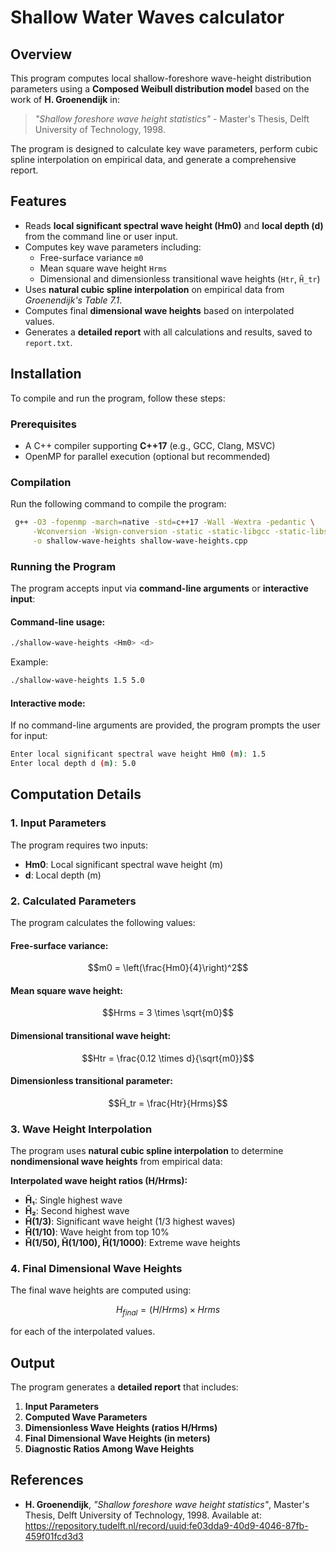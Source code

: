 # Shallow Water Waves calculator

## Overview
This program computes local shallow-foreshore wave-height distribution parameters using a **Composed Weibull distribution model** based on the work of **H. Groenendijk** in:

> *"Shallow foreshore wave height statistics"* - Master's Thesis, Delft University of Technology, 1998.

The program is designed to calculate key wave parameters, perform cubic spline interpolation on empirical data, and generate a comprehensive report.

## Features
- Reads **local significant spectral wave height (Hm0)** and **local depth (d)** from the command line or user input.
- Computes key wave parameters including:
  - Free-surface variance `m0`
  - Mean square wave height `Hrms`
  - Dimensional and dimensionless transitional wave heights (`Htr`, `H̃_tr`)
- Uses **natural cubic spline interpolation** on empirical data from *Groenendijk's Table 7.1*.
- Computes final **dimensional wave heights** based on interpolated values.
- Generates a **detailed report** with all calculations and results, saved to `report.txt`.

## Installation
To compile and run the program, follow these steps:

### Prerequisites
- A C++ compiler supporting **C++17** (e.g., GCC, Clang, MSVC)
- OpenMP for parallel execution (optional but recommended)

### Compilation
Run the following command to compile the program:
```sh
 g++ -O3 -fopenmp -march=native -std=c++17 -Wall -Wextra -pedantic \
     -Wconversion -Wsign-conversion -static -static-libgcc -static-libstdc++ \
     -o shallow-wave-heights shallow-wave-heights.cpp
```

### Running the Program
The program accepts input via **command-line arguments** or **interactive input**:

#### Command-line usage:
```sh
./shallow-wave-heights <Hm0> <d>
```
Example:
```sh
./shallow-wave-heights 1.5 5.0
```

#### Interactive mode:
If no command-line arguments are provided, the program prompts the user for input:
```sh
Enter local significant spectral wave height Hm0 (m): 1.5
Enter local depth d (m): 5.0
```

## Computation Details
### 1. Input Parameters
The program requires two inputs:
- **Hm0**: Local significant spectral wave height (m)
- **d**: Local depth (m)

### 2. Calculated Parameters
The program calculates the following values:

#### **Free-surface variance**:
```math
m0 = \left(\frac{Hm0}{4}\right)^2
```
#### **Mean square wave height**:
```math
Hrms = 3 \times \sqrt{m0}
```
#### **Dimensional transitional wave height**:
```math
Htr = \frac{0.12 \times d}{\sqrt{m0}}
```
#### **Dimensionless transitional parameter**:
```math
H̃_tr = \frac{Htr}{Hrms}
```

### 3. Wave Height Interpolation
The program uses **natural cubic spline interpolation** to determine **nondimensional wave heights** from empirical data:

**Interpolated wave height ratios (H/Hrms):**
- **H̃₁**: Single highest wave
- **H̃₂**: Second highest wave
- **H̃(1/3)**: Significant wave height (1/3 highest waves)
- **H̃(1/10)**: Wave height from top 10%
- **H̃(1/50), H̃(1/100), H̃(1/1000)**: Extreme wave heights

### 4. Final Dimensional Wave Heights
The final wave heights are computed using:
```math
H_{final} = (H/Hrms) \times Hrms
```
for each of the interpolated values.

## Output
The program generates a **detailed report** that includes:
1. **Input Parameters**
2. **Computed Wave Parameters**
3. **Dimensionless Wave Heights (ratios H/Hrms)**
4. **Final Dimensional Wave Heights (in meters)**
5. **Diagnostic Ratios Among Wave Heights**

## References
- **H. Groenendijk**, *"Shallow foreshore wave height statistics"*, Master's Thesis, Delft University of Technology, 1998. Available at: https://repository.tudelft.nl/record/uuid:fe03dda9-40d9-4046-87fb-459f01fcd3d3
